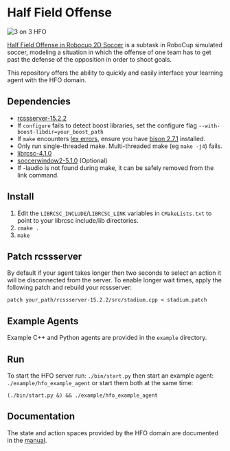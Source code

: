 Half Field Offense
===============

![3 on 3 HFO](https://github.com/mhauskn/HFO/blob/master/img/hfo3on3.png)

[Half Field Offense in Robocup 2D Soccer](http://www.cs.utexas.edu/~AustinVilla/sim/halffieldoffense/) is a subtask in RoboCup simulated soccer, modeling a situation in which the offense of one team has to get past the defense of the opposition in order to shoot goals. 

This repository offers the ability to quickly and easily interface your learning agent with the HFO domain.

## Dependencies
 - [rcssserver-15.2.2](http://sourceforge.net/projects/sserver/files/rcssserver/15.2.2/)
  - If `configure` fails to detect boost libraries, set the configure flag `--with-boost-libdir=your_boost_path`
  - If `make` encounters [lex errors](http://sourceforge.net/p/sserver/discussion/76439/thread/5b13cac6/), ensure you have [bison 2.7.1](http://www.gnu.org/software/bison/) installed.
  - Only run single-threaded make. Multi-threaded make (eg `make -j4`) fails.
 - [librcsc-4.1.0](http://en.sourceforge.jp/projects/rctools/downloads/51941/librcsc-4.1.0.tar.gz/)
 - [soccerwindow2-5.1.0](http://en.sourceforge.jp/projects/rctools/downloads/51942/soccerwindow2-5.1.0.tar.gz/) (Optional)
  - If -laudio is not found during make, it can be safely removed from the link command.

## Install
1. Edit the `LIBRCSC_INCLUDE`/`LIBRCSC_LINK` variables in `CMakeLists.txt` to point to your librcsc include/lib directories. 
2. `cmake .`
3. `make`

## Patch rcssserver
By default if your agent takes longer then two seconds to select an action it will be disconnected from the server. To enable longer wait times, apply the following patch and rebuild your rcssserver:

`patch your_path/rcssserver-15.2.2/src/stadium.cpp < stadium.patch`

## Example Agents
Example C++ and Python agents are provided in the `example` directory.

## Run
To start the HFO server run: `./bin/start.py` then start an example agent: `./example/hfo_example_agent` or start them both at the same time: 

`(./bin/start.py &) && ./example/hfo_example_agent`

## Documentation
The state and action spaces provided by the HFO domain are documented in the [manual](doc/manual.pdf).
